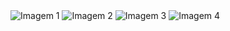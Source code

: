 <img src="https://github.com/user-attachments/assets/996b43cb-0137-47af-8a27-956e483bf3f7" class="imagem" alt="Imagem 1">
<img src="https://github.com/user-attachments/assets/088f652f-c940-411b-bb64-f9c6abaff1bd" class="imagem" alt="Imagem 2">
<img src="https://github.com/user-attachments/assets/00ccd2b3-adf8-4cf7-ad39-29d81ddcb1c2" class="imagem" alt="Imagem 3">
<img src="https://github.com/user-attachments/assets/e14e0647-70b5-49f3-90ab-f8cebf65606d" class="imagem" alt="Imagem 4">



